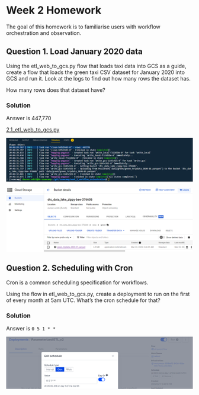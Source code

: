 # Week 2 Homework
The goal of this homework is to familiarise users with workflow orchestration and observation.

## Question 1. Load January 2020 data

Using the etl_web_to_gcs.py flow that loads taxi data into GCS as a guide, create a flow that loads the green taxi CSV dataset for January 2020 into GCS and run it. Look at the logs to find out how many rows the dataset has.

How many rows does that dataset have?

### Solution

Answer is 447,770

[2.1_etl_web_to_gcs.py](https://github.com/daurensd/zoomcamp/blob/main/week_2_workflow_orchestration/2.1_etl_web_to_gcs.py)

![2.1_etl_web_to_gcs](https://github.com/daurensd/zoomcamp/blob/main/week_2_workflow_orchestration/2.1_etl_web_to_gcs.png)

![2.1_etl_web_to_gcs_bucket_details](https://github.com/daurensd/zoomcamp/blob/main/week_2_workflow_orchestration/2.1_etl_web_to_gcs_bucket_details.png)

## Question 2. Scheduling with Cron

Cron is a common scheduling specification for workflows.

Using the flow in etl_web_to_gcs.py, create a deployment to run on the first of every month at 5am UTC. What’s the cron schedule for that?

### Solution

Answer is `0 5 1 * *`

![2.2_scheduling_with_cron](https://github.com/daurensd/zoomcamp/blob/main/week_2_workflow_orchestration/2.2_scheduling_with_cron.png)
